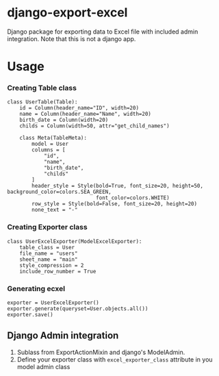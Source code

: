 # django-export-excel

Django package for exporting data to Excel file with included admin integration.
Note that this is not a django app.


# Usage


### Creating Table class
```
class UserTable(Table):
    id = Column(header_name="ID", width=20)
    name = Column(header_name="Name", width=20)
    birth_date = Column(width=20)
    childs = Column(width=50, attr="get_child_names")

    class Meta(TableMeta):
        model = User
        columns = [
            "id",
            "name",
            "birth_date",
            "childs"
        ]
        header_style = Style(bold=True, font_size=20, height=50, background_color=colors.SEA_GREEN,
                             font_color=colors.WHITE)
        row_style = Style(bold=False, font_size=20, height=20)
        none_text = "-"
```
### Creating Exporter class
```
class UserExcelExporter(ModelExcelExporter):
    table_class = User
    file_name = "users"
    sheet_name = "main"
    style_compression = 2
    include_row_number = True
```

### Generating ecxel
```
exporter = UserExcelExporter()
exporter.generate(queryset=User.objects.all())
exporter.save()
```

## Django Admin integration
1. Sublass from ExportActionMixin and django's ModelAdmin.
2. Define your exporter class with  `excel_exporter_class` attribute in you model admin class

